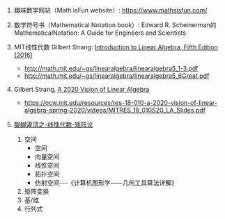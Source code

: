 1. 趣味数学网站（Math isFun website）: https://www.mathsisfun.com/
2. 数学符号书（Mathematical Notation book）: Edward R. Scheinerman的MathematicalNotation: A Guide for Engineers and Scientists
3. MIT线性代数 Gilbert Strang: [Introduction to Linear Algebra, Fifth Edition (2016)  ](http://math.mit.edu/~gs/linearalgebra/)
   + http://math.mit.edu/~gs/linearalgebra/linearalgebra5_1-3.pdf
   + http://math.mit.edu/~gs/linearalgebra/linearalgebra5_6Great.pdf
4. Gilbert Strang, [A 2020 Vision of Linear Algebra](https://ocw.mit.edu/resources/res-18-010-a-2020-vision-of-linear-algebra-spring-2020/index.htm)
   + https://ocw.mit.edu/resources/res-18-010-a-2020-vision-of-linear-algebra-spring-2020/videos/MITRES_18_010S20_LA_Slides.pdf

5. [醍醐灌顶之-线性代数-矩阵论](https://www.cnblogs.com/tsingke/p/6180167.html)
   1. 空间
      + 空间
      + 向量空间
      + 线性空间
      + 拓扑空间
      + 仿射空间---《计算机图形学——几何工具算法详解》
   2. 矩阵变换
   3. 基/维
   4. 行列式
